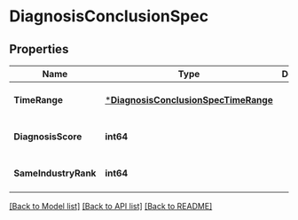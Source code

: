 # DiagnosisConclusionSpec

## Properties
Name | Type | Description | Notes
------------ | ------------- | ------------- | -------------
**TimeRange** | [***DiagnosisConclusionSpecTimeRange**](diagnosis_conclusion_spec_time_range.md) |  | [optional] [default to null]
**DiagnosisScore** | **int64** |  | [optional] [default to null]
**SameIndustryRank** | **int64** |  | [optional] [default to null]

[[Back to Model list]](../README.md#documentation-for-models) [[Back to API list]](../README.md#documentation-for-api-endpoints) [[Back to README]](../README.md)


